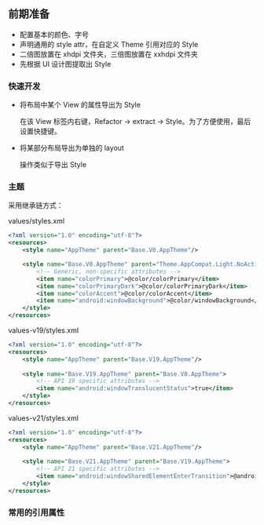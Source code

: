## 前期准备

+ 配置基本的颜色、字号
+ 声明通用的 style attr，在自定义 Theme 引用对应的 Style
+ 二倍图放置在 xhdpi 文件夹，三倍图放置在 xxhdpi 文件夹 
+ 先根据 UI 设计图提取出 Style




### 快速开发

+ 将布局中某个 View 的属性导出为 Style

  在该 View 标签内右键，Refactor -> extract -> Style。为了方便使用，最后设置快捷键。

+ 将某部分布局导出为单独的 layout

  操作类似于导出 Style



### 主题

采用继承链方式：

values/styles.xml

```xml
<?xml version="1.0" encoding="utf-8"?>
<resources>
    <style name="AppTheme" parent="Base.V0.AppTheme"/>

    <style name="Base.V0.AppTheme" parent="Theme.AppCompat.Light.NoActionBar">
        <!-- Generic, non-specific attributes -->
        <item name="colorPrimary">@color/colorPrimary</item>
        <item name="colorPrimaryDark">@color/colorPrimaryDark</item>
        <item name="colorAccent">@color/colorAccent</item>
        <item name="android:windowBackground">@color/windowBackground</item>
    </style>
</resources>
```

values-v19/styles.xml

```xml
<?xml version="1.0" encoding="utf-8"?>
<resources>
    <style name="AppTheme" parent="Base.V19.AppTheme"/>
    
    <style name="Base.V19.AppTheme" parent="Base.V0.AppTheme">
        <!-- API 19 specific attributes -->
        <item name="android:windowTranslucentStatus">true</item>
    </style>
</resources>
```

values-v21/styles.xml

```xml
<?xml version="1.0" encoding="utf-8"?>
<resources>
    <style name="AppTheme" parent="Base.V21.AppTheme"/>
    
    <style name="Base.V21.AppTheme" parent="Base.V19.AppTheme">
        <!-- API 21 specific attributes -->
        <item name="android:windowSharedElementEnterTransition">@android:animator/fade_in</item>
    </style>
</resources>
```



### 常用的引用属性

